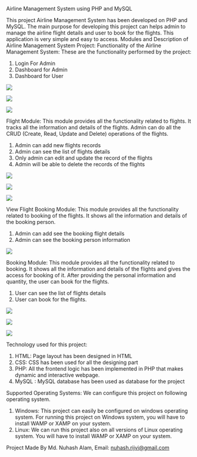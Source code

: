 Airline Management System using PHP and MySQL

This project Airline Management System has been developed on PHP and MySQL. The main purpose for developing this project can helps admin to manage the airline flight details and user to book for the flights. This application is very simple and easy to access. 
Modules and Description of Airline Management System Project:
Functionality of the Airline Management System:
These are the functionality performed by the project:

1. Login For Admin
2. Dashboard for Admin
3. Dashboard for User

![](images/login.png)

![](images/admin_login.png)

![](images/admin_panel.png)

Flight Module:
This module provides all the functionality related to flights. It tracks all the information and details of the flights. Admin can do all the CRUD (Create, Read, Update and Delete) operations of the flights. 

1. Admin can add new flights records
2. Admin can see the list of flights details
3. Only admin can edit and update the record of the flights
4. Admin will be able to delete the records of the flights

![](images/add_flight.png)

![](images/after_adding.png)

![](images/update.png)

View Flight Booking Module:
This module provides all the functionality related to booking of the flights. It shows all the information and details of the booking person. 

1. Admin can add see the booking flight details
2. Admin can see the booking person information

![](images/view_booking.png)

Booking Module:
This module provides all the functionality related to booking. It shows all the information and details of the flights and gives the access for booking of it. After providing the personal information and quantity, the user can book for the flights.

1. User can see the list of flights details
2. User can book for the flights.

![](images/booking1.png)

![](images/booking2.png)

![](images/booking3.png)

Technology used for this project:

1. HTML: Page layout has been designed in HTML
2. CSS: CSS has been used for all the designing part
3. PHP: All the frontend logic has been implemented in PHP that makes dynamic and interactive webpage.
4. MySQL : MySQL database has been used as database for the project

Supported Operating Systems:
We can configure this project on following operating system.

1. Windows: This project can easily be configured on windows operating system. For running this project on Windows system, you will have to install WAMP or XAMP on your system.
2. Linux: We can run this project also on all versions of Linux operating system. You will have to install WAMP or XAMP on your system.

Project Made By
Md. Nuhash Alam,
Email: nuhash.rijvi@gmail.com 








